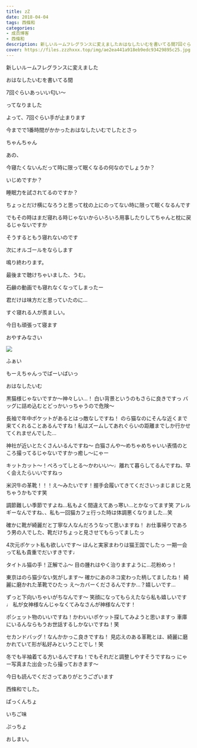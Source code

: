 ```yaml
---
title: zZ
date: 2018-04-04
tags: 西條和
categories: 
- 成员博客
- 西條和
description: 新しいルームフレグランスに変えましたおはなしたいむを書いてる間7回ぐらいあっいい匂い〜ってなりましたよって...
cover: https://files.zzzhxxx.top/img/ae2ea441a918eb9edc93429895c25.jpg 
---
```













新しいルームフレグランスに変えました










おはなしたいむを書いてる間







7回ぐらいあっいい匂い〜






ってなりました








よって、7回ぐらい手が止まります









今までで1番時間がかかったおはなしたいむでしたとさっ








ちゃんちゃん









あの、











今寝たくないんだって時に限って眠くなるの何なのでしょうか？









いじめですか？




睡眠力を試されてるのですか？









ちょっとだけ横になろうと思って枕の上にのってない時に限って眠くなるんです










でもその時はまだ寝れる時じゃないからいろいろ用事したりしてちゃんと枕に戻るじゃないですか









そうするともう寝れないのです










次にオルゴールをならします









鳴り終わります。









最後まで聴けちゃいました、うむ。










石鹸の動画でも寝れなくなってしまったー










君だけは味方だと思っていたのに…








すぐ寝れる人が羨ましい。









今日も頑張って寝ます









おやすみなさい







![](https://files.zzzhxxx.top/img/ae2ea441a918eb9edc93429895c25.jpg)




ふぁい








もーえちゃんっでばーいばいっ















おはなしたいむ



黒猫様じゃないですか〜神々しい…！
白い背景というのもさらに良きですっ
バッグに詰め込むとどっかいっちゃうので危険〜




長袖で年中ポケットがあるとはっ敵なしですね！
のら猫なのにそんな近くまで来てくれることあるんですね！私はズームしてあれぐらいの距離までしか行かせてくれませんでした…





神社が近いとたくさんいるんですね〜
白猫さんや〜めちゃめちゃいい表情のところ撮ってるじゃないですかっ癒し〜にゃー





キットカット〜！ぺろってしとる〜かわいい〜♩離れて暮らしてるんですね、早く会えたらいいですねっ





米沢牛の革靴！！！え〜みたいです！握手会履いてきてくださいっまじまじと見ちゃうかもです笑




調節難しい季節ですよね…私もよく間違えてあっ寒い…とかなってます笑
アレルギーなんですね、、私も一回猫カフェ行った時は体調悪くなりました…笑





確かに靴が綺麗だと丁寧な人なんだろうなって思いますね！
お仕事帰りであろう男の人でした、靴だけちょっと見させてもらってましたっ




4次元ポケット私も欲しいです〜
ほんと実家まわりは猫王国でしたっ
一期一会って私も貴重でだいすきです♩






タイトル猫の手！正解でふ〜
目の腫れはやく治りますように…花粉めっ！





東京はのら猫少ない気がします〜
確かにあのネコ変わった柄してましたね！
綺麗に磨かれた革靴でひたっ
え〜カバーくださるんですか…？嬉しいです…





ずっと下向いちゃいがちなんです〜
笑顔になってもらえたなら私も嬉しいです♩
私が女神様なんじゃなくてみなさんが神様なんです！





ポシェット物のいいですね！かわいいポケット探してみようと思いますっ
車庫にいるんならもうお世話するしかないですね！笑





セカンドバッグ！なんかかっこ良きですね！
見応えのある革靴とは、綺麗に磨かれていて形が私好みということでし！笑




冬でも半袖着てる方いるんですね！でもそれだと調整しやすそうですねっ
にゃー写真また出会ったら撮っておきます〜








今日も読んでくださってありがとうございます









西條和でした。






ぱっくんちょ





いちご味






ぷっちょ









おしまい。


